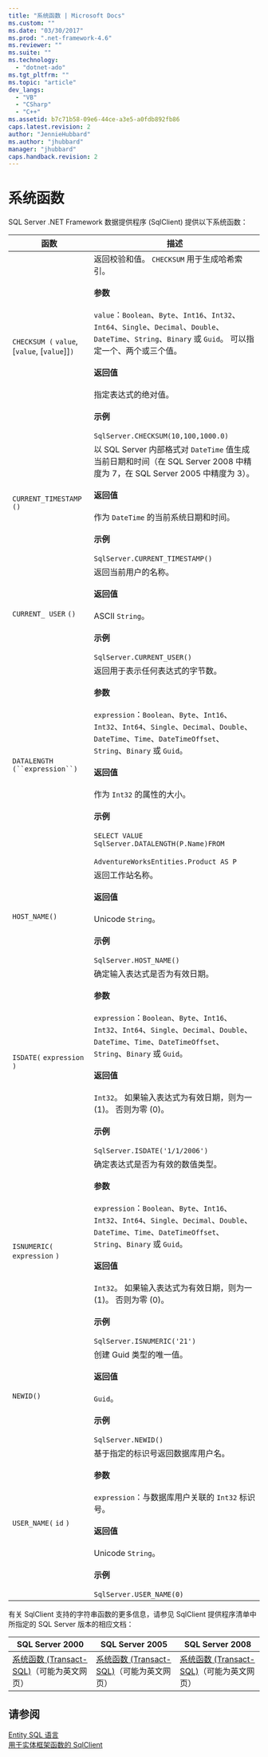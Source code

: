 ```yaml
---
title: "系统函数 | Microsoft Docs"
ms.custom: ""
ms.date: "03/30/2017"
ms.prod: ".net-framework-4.6"
ms.reviewer: ""
ms.suite: ""
ms.technology: 
  - "dotnet-ado"
ms.tgt_pltfrm: ""
ms.topic: "article"
dev_langs: 
  - "VB"
  - "CSharp"
  - "C++"
ms.assetid: b7c71b58-09e6-44ce-a3e5-a0fdb892fb86
caps.latest.revision: 2
author: "JennieHubbard"
ms.author: "jhubbard"
manager: "jhubbard"
caps.handback.revision: 2
---
```

# 系统函数
SQL Server .NET Framework 数据提供程序 \(SqlClient\) 提供以下系统函数：  
  
|函数|描述|  
|--------|--------|  
|`CHECKSUM (` `value`, \[`value`, \[`value`\]\]`)`|返回校验和值。  `CHECKSUM` 用于生成哈希索引。<br /><br /> **参数**<br /><br /> `value`：`Boolean`、`Byte`、`Int16`、`Int32`、`Int64`、`Single`、`Decimal`、`Double`、`DateTime`、`String`、`Binary` 或 `Guid`。  可以指定一个、两个或三个值。<br /><br /> **返回值**<br /><br /> 指定表达式的绝对值。<br /><br /> **示例**<br /><br /> `SqlServer.CHECKSUM(10,100,1000.0)`|  
|`CURRENT_TIMESTAMP ()`|以 SQL Server 内部格式对 `DateTime` 值生成当前日期和时间（在 SQL Server 2008 中精度为 7，在 SQL Server 2005 中精度为 3）。<br /><br /> **返回值**<br /><br /> 作为 `DateTime` 的当前系统日期和时间。<br /><br /> **示例**<br /><br /> `SqlServer.CURRENT_TIMESTAMP()`|  
|`CURRENT_ USER` `()`|返回当前用户的名称。<br /><br /> **返回值**<br /><br /> ASCII `String`。<br /><br /> **示例**<br /><br /> `SqlServer.CURRENT_USER()`|  
|`DATALENGTH` `(``expression``)`|返回用于表示任何表达式的字节数。<br /><br /> **参数**<br /><br /> `expression`：`Boolean`、`Byte`、`Int16`、`Int32`、`Int64`、`Single`、`Decimal`、`Double`、`DateTime`、`Time`、`DateTimeOffset`、`String`、`Binary` 或 `Guid`。<br /><br /> **返回值**<br /><br /> 作为 `Int32` 的属性的大小。<br /><br /> **示例**<br /><br /> `SELECT VALUE SqlServer.DATALENGTH(P.Name)FROM`<br /><br /> `AdventureWorksEntities.Product AS P`|  
|`HOST_NAME()`|返回工作站名称。<br /><br /> **返回值**<br /><br /> Unicode `String`。<br /><br /> **示例**<br /><br /> `SqlServer.HOST_NAME()`|  
|`ISDATE(` `expression` `)`|确定输入表达式是否为有效日期。<br /><br /> **参数**<br /><br /> `expression`：`Boolean`、`Byte`、`Int16`、`Int32`、`Int64`、`Single`、`Decimal`、`Double`、`DateTime`、`Time`、`DateTimeOffset`、`String`、`Binary` 或 `Guid`。<br /><br /> **返回值**<br /><br /> `Int32`。  如果输入表达式为有效日期，则为一 \(1\)。  否则为零 \(0\)。<br /><br /> **示例**<br /><br /> `SqlServer.ISDATE('1/1/2006')`|  
|`ISNUMERIC(` `expression` `)`|确定表达式是否为有效的数值类型。<br /><br /> **参数**<br /><br /> `expression`：`Boolean`、`Byte`、`Int16`、`Int32`、`Int64`、`Single`、`Decimal`、`Double`、`DateTime`、`Time`、`DateTimeOffset`、`String`、`Binary` 或 `Guid`。<br /><br /> **返回值**<br /><br /> `Int32`。  如果输入表达式为有效日期，则为一 \(1\)。  否则为零 \(0\)。<br /><br /> **示例**<br /><br /> `SqlServer.ISNUMERIC('21')`|  
|`NEWID()`|创建 Guid 类型的唯一值。<br /><br /> **返回值**<br /><br /> `Guid`。<br /><br /> **示例**<br /><br /> `SqlServer.NEWID()`|  
|`USER_NAME(` `id` `)`|基于指定的标识号返回数据库用户名。<br /><br /> **参数**<br /><br /> `expression`：与数据库用户关联的 `Int32` 标识号。<br /><br /> **返回值**<br /><br /> Unicode `String`。<br /><br /> **示例**<br /><br /> `SqlServer.USER_NAME(0)`|  
  
 有关 SqlClient 支持的字符串函数的更多信息，请参见 SqlClient 提供程序清单中所指定的 SQL Server 版本的相应文档：  
  
|SQL Server 2000|SQL Server 2005|SQL Server 2008|  
|---------------------|---------------------|---------------------|  
|[系统函数 \(Transact\-SQL\)](http://go.microsoft.com/fwlink/?LinkId=115918)（可能为英文网页）|[系统函数 \(Transact\-SQL\)](http://go.microsoft.com/fwlink/?LinkId=115917)（可能为英文网页）|[系统函数 \(Transact\-SQL\)](http://go.microsoft.com/fwlink/?LinkId=115919)（可能为英文网页）|  
  
## 请参阅  
 [Entity SQL 语言](../../../../../docs/framework/data/adonet/ef/language-reference/entity-sql-language.md)   
 [用于实体框架函数的 SqlClient](../../../../../docs/framework/data/adonet/ef/sqlclient-for-ef-functions.md)
